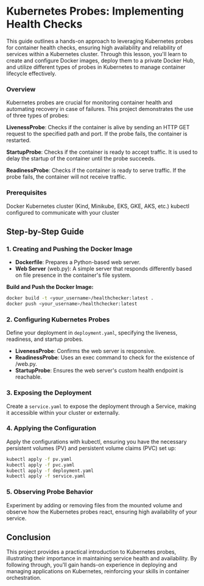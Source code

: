 # Kubernetes Probes: Implementing Health Checks

This guide outlines a hands-on approach to leveraging Kubernetes probes for container health checks, ensuring high availability and reliability of services within a Kubernetes cluster. Through this lesson, you'll learn to create and configure Docker images, deploy them to a private Docker Hub, and utilize different types of probes in Kubernetes to manage container lifecycle effectively.

### Overview

Kubernetes probes are crucial for monitoring container health and automating recovery in case of failures. This project demonstrates the use of three types of probes:

**LivenessProbe**: Checks if the container is alive by sending an HTTP GET request to the specified path and port. If the probe fails, the container is restarted.

**StartupProbe**: Checks if the container is ready to accept traffic. It is used to delay the startup of the container until the probe succeeds.

**ReadinessProbe**: Checks if the container is ready to serve traffic. If the probe fails, the container will not receive traffic.

### Prerequisites

Docker
Kubernetes cluster (Kind, Minikube, EKS, GKE, AKS, etc.)
kubectl configured to communicate with your cluster

## Step-by-Step Guide

### 1. Creating and Pushing the Docker Image

- **Dockerfile**: Prepares a Python-based web server.
- **Web Server** (web.py): A simple server that responds differently based on file presence in the container's file system.

**Build and Push the Docker Image:**

```bash
docker build -t <your_username>/healthchecker:latest .
docker push <your_username>/healthchecker:latest
```

### 2. Configuring Kubernetes Probes

Define your deployment in `deployment.yaml`, specifying the liveness, readiness, and startup probes.

- **LivenessProbe**: Confirms the web server is responsive.
- **ReadinessProbe**: Uses an exec command to check for the existence of /web.py.
- **StartupProbe**: Ensures the web server's custom health endpoint is reachable.

### 3. Exposing the Deployment

Create a `service.yaml` to expose the deployment through a Service, making it accessible within your cluster or externally.

### 4. Applying the Configuration

Apply the configurations with kubectl, ensuring you have the necessary persistent volumes (PV) and persistent volume claims (PVC) set up:

```bash
kubectl apply -f pv.yaml
kubectl apply -f pvc.yaml
kubectl apply -f deployment.yaml
kubectl apply -f service.yaml
```

### 5. Observing Probe Behavior

Experiment by adding or removing files from the mounted volume and observe how the Kubernetes probes react, ensuring high availability of your service.

## Conclusion

This project provides a practical introduction to Kubernetes probes, illustrating their importance in maintaining service health and availability. By following through, you'll gain hands-on experience in deploying and managing applications on Kubernetes, reinforcing your skills in container orchestration.
